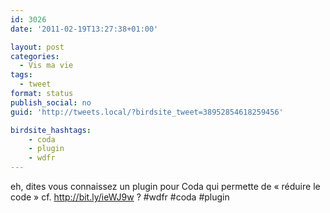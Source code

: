 ```yaml
---
id: 3026
date: '2011-02-19T13:27:38+01:00'

layout: post
categories:
  - Vis ma vie
tags:
  - tweet
format: status
publish_social: no
guid: 'http://tweets.local/?birdsite_tweet=38952854618259456'

birdsite_hashtags:
    - coda
    - plugin
    - wdfr
---
```


eh, dites vous connaissez un plugin pour Coda qui permette de « réduire le code » cf. http://bit.ly/ieWJ9w ? #wdfr #coda #plugin